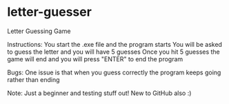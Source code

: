 # letter-guesser
Letter Guessing Game

Instructions:
You start the .exe file and the program starts
You will be asked to guess the letter and you will have 5 guesses
Once you hit 5 guesses the game will end and you will press "ENTER" to end the program

Bugs:
One issue is that when you guess correctly the program keeps going rather than ending 

Note:
Just a beginner and testing stuff out! New to GitHub also :)
